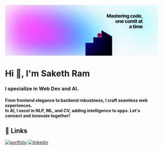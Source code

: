 ![Banner](logo.svg)

<h1 >Hi 👋, I'm Saketh Ram</h1>
<h3 >I specialize in Web Dev and AI.</h3>
<h4>From frontend elegance to backend robustness, I craft seamless web experiences.<br/> In AI, I excel in NLP, ML, and CV, adding intelligence to apps. Let's connect and innovate together!</h4>


## 🔗 Links
[![portfolio](https://img.shields.io/badge/my_portfolio-000?style=for-the-badge)](https://sakethrambilla.vercel.app)
[![linkedin](https://img.shields.io/badge/linkedin-0A66C2?style=for-the-badge&logo=linkedin&logoColor=white)](https://www.linkedin.com/in/sakethrambilla/)

